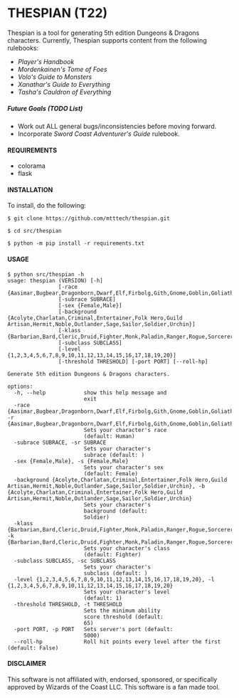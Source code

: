 # THESPIAN (T22)


Thespian is a tool for generating 5th edition Dungeons & Dragons characters. Currently, Thespian supports content from the following rulebooks:

  * *Player's Handbook*
  * *Mordenkainen's Tome of Foes*
  * *Volo's Guide to Monsters*
  * *Xanathar's Guide to Everything*
  * *Tasha's Cauldron of Everything*

##### Future Goals (TODO List)

  * Work out ALL general bugs/inconsistencies before moving forward.
  * Incorporate *Sword Coast Adventurer's Guide* rulebook.


#### REQUIREMENTS

  * colorama
  * flask


#### INSTALLATION

To install, do the following:

```
$ git clone https://github.com/mtttech/thespian.git

$ cd src/thespian

$ python -m pip install -r requirements.txt
```


#### USAGE

```
$ python src/thespian -h
usage: thespian (VERSION) [-h]
                [-race {Aasimar,Bugbear,Dragonborn,Dwarf,Elf,Firbolg,Gith,Gnome,Goblin,Goliath,HalfElf,HalfOrc,Halfling,Hobgoblin,Human,Kenku,Kobold,Lizardfolk,Orc,Tabaxi,Tiefling,Triton,Yuanti}]
                [-subrace SUBRACE]
                [-sex {Female,Male}]
                [-background {Acolyte,Charlatan,Criminal,Entertainer,Folk Hero,Guild Artisan,Hermit,Noble,Outlander,Sage,Sailor,Soldier,Urchin}]
                [-klass {Barbarian,Bard,Cleric,Druid,Fighter,Monk,Paladin,Ranger,Rogue,Sorcerer,Warlock,Wizard}]
                [-subclass SUBCLASS]
                [-level {1,2,3,4,5,6,7,8,9,10,11,12,13,14,15,16,17,18,19,20}]
                [-threshold THRESHOLD] [-port PORT] [--roll-hp]

Generate 5th edition Dungeons & Dragons characters.   

options:
  -h, --help            show this help message and    
                        exit
  -race {Aasimar,Bugbear,Dragonborn,Dwarf,Elf,Firbolg,Gith,Gnome,Goblin,Goliath,HalfElf,HalfOrc,Halfling,Hobgoblin,Human,Kenku,Kobold,Lizardfolk,Orc,Tabaxi,Tiefling,Triton,Yuanti}, -r {Aasimar,Bugbear,Dragonborn,Dwarf,Elf,Firbolg,Gith,Gnome,Goblin,Goliath,HalfElf,HalfOrc,Halfling,Hobgoblin,Human,Kenku,Kobold,Lizardfolk,Orc,Tabaxi,Tiefling,Triton,Yuanti}
                        Sets your character's race    
                        (default: Human)
  -subrace SUBRACE, -sr SUBRACE
                        Sets your character's
                        subrace (default: )
  -sex {Female,Male}, -s {Female,Male}
                        Sets your character's sex     
                        (default: Female)
  -background {Acolyte,Charlatan,Criminal,Entertainer,Folk Hero,Guild Artisan,Hermit,Noble,Outlander,Sage,Sailor,Soldier,Urchin}, -b {Acolyte,Charlatan,Criminal,Entertainer,Folk Hero,Guild Artisan,Hermit,Noble,Outlander,Sage,Sailor,Soldier,Urchin}
                        Sets your character's
                        background (default:
                        Soldier)
  -klass {Barbarian,Bard,Cleric,Druid,Fighter,Monk,Paladin,Ranger,Rogue,Sorcerer,Warlock,Wizard}, -k {Barbarian,Bard,Cleric,Druid,Fighter,Monk,Paladin,Ranger,Rogue,Sorcerer,Warlock,Wizard}
                        Sets your character's class   
                        (default: Fighter)
  -subclass SUBCLASS, -sc SUBCLASS
                        Sets your character's
                        subclass (default: )
  -level {1,2,3,4,5,6,7,8,9,10,11,12,13,14,15,16,17,18,19,20}, -l {1,2,3,4,5,6,7,8,9,10,11,12,13,14,15,16,17,18,19,20}
                        Sets your character's level   
                        (default: 1)
  -threshold THRESHOLD, -t THRESHOLD
                        Sets the minimum ability      
                        score threshold (default:     
                        65)
  -port PORT, -p PORT   Sets server's port (default:  
                        5000)
  --roll-hp             Roll hit points every level after the first (default: False)
```


#### DISCLAIMER

This software is not affiliated with, endorsed, sponsored, or specifically approved
by Wizards of the Coast LLC. This software is a fan made tool.
